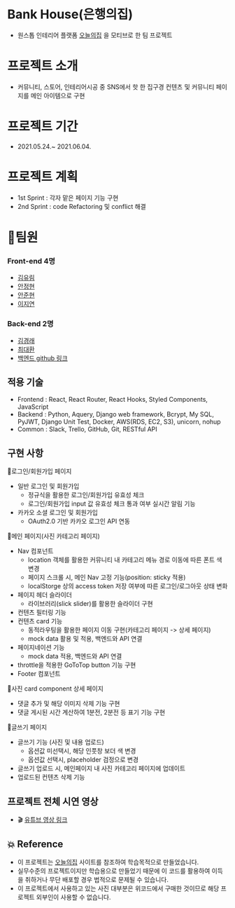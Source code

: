 # Bank House(은행의집) 

- 원스톱 인테리어 플랫폼 [오늘의집](https://ohou.se/) 을 모티브로 한 팀 프로젝트

# 프로젝트 소개

- 커뮤니티, 스토어, 인테리어시공 중 SNS에서 핫 한 집구경 컨텐츠 및 커뮤니티 페이지를 메인 아이템으로 구현


# 프로젝트 기간

- 2021.05.24.~ 2021.06.04.

# 프로젝트 계획

- 1st Sprint : 각자 맡은 페이지 기능 구현
- 2nd Sprint : code Refactoring 및 conflict 해결


# :rocket:팀원

### Front-end 4명

- [김유림](https://github.com/yurim45)
- [안정현](https://github.com/ahnjeongh2)
- [안준현](https://github.com/junchi211)
- [이지연](https://github.com/Yonyas)

### Back-end 2명

- [김경래](https://github.com/kyeongraekim)
- [최대환](https://github.com/Dae-Hwan)
- [백엔드 github 링크](https://github.com/wecode-bootcamp-korea/20-2nd-BankHouse-backend)

## 적용 기술

- Frontend : React, React Router, React Hooks, Styled Components, JavaScript
- Backend : Python, Aquery, Django web framework, Bcrypt, My SQL, PyJWT, Django Unit Test, Docker, AWS(RDS, EC2, S3), unicorn, nohup
- Common : Slack, Trello, GitHub, Git, RESTful API

## 구현 사항

🎈로그인/회원가입 페이지
- 일반 로그인 및 회원가입
  * 정규식을 활용한 로그인/회원가입 유효성 체크
  * 로그인/회원가입 input 값 유효성 체크 통과 여부 실시간 알림 기능
- 카카오 소셜 로그인 및 회원가입
  * OAuth2.0 기반 카카오 로그인 API 연동


🎈메인 페이지(사진 카테고리 페이지)
- Nav 컴포넌트
  * location 객체를 활용한 커뮤니티 내 카테고리 메뉴 경로 이동에 따른 폰트 색 변경
  * 페이지 스크롤 시, 메인 Nav 고정 기능(position: sticky 적용)
  * localStorge 상의 access token 저장 여부에 따른 로그인/로그아웃 상태 변화
- 페이지 헤더 슬라이더
  * 라이브러리(slick slider)를 활용한 슬라이더 구현
- 컨텐츠 필터링 기능
- 컨텐츠 card 기능
  * 동적라우팅을 활용한 페이지 이동 구현(카테고리 페이지 -> 상세 페이지)
  * mock data 활용 및 적용, 백엔드와 API 연결
- 페이지네이션 기능
  * mock data 적용, 백엔드와 API 연결
- throttle을 적용한 GoToTop button 기능 구현
- Footer 컴포넌트


🎈사진 card component 상세 페이지
- 댓글 추가 및 해당 이미지 삭제 기능 구현
- 댓글 게시된 시간 계산하여 1분전, 2분전 등 표기 기능 구현   


🎈글쓰기 페이지
- 글쓰기 기능 (사진 및 내용 업로드)
  * 옵션값 미선택시, 해당 인풋창 보더 색 변경
  * 옵션값 선택시, placeholder 검정으로 변경 
- 글쓰기 업로드 시, 메인페이지 내 사진 카테고리 페이지에 업데이트
- 업로드된 컨텐츠 삭제 기능


## 프로젝트 전체 시연 영상
- 🎬 [유튜브 영상 링크](https://www.youtube.com/watch?v=yCrwiy9oFAQ)


## 💥 Reference
- 이 프로젝트는 [오늘의집](https://ohou.se/) 사이트를 참조하여 학습목적으로 만들었습니다.
- 실무수준의 프로젝트이지만 학습용으로 만들었기 때문에 이 코드를 활용하여 이득을 취하거나 무단 배포할 경우 법적으로 문제될 수 있습니다.
- 이 프로젝트에서 사용하고 있는 사진 대부분은 위코드에서 구매한 것이므로 해당 프로젝트 외부인이 사용할 수 없습니다.
